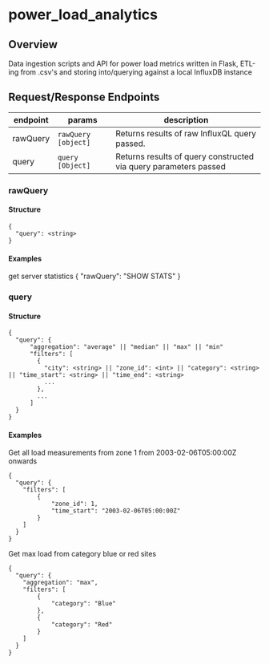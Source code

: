 # power_load_analytics

## Overview ##
Data ingestion scripts and API for power load metrics written in Flask, ETL-ing from .csv's and storing into/querying against a local InfluxDB instance

## Request/Response Endpoints ##

endpoint | params | description
------------- | ------------- | -------------
rawQuery | `rawQuery [object]` | Returns results of raw InfluxQL query passed.
query | `query [Object]` | Returns results of query constructed via query parameters passed

### rawQuery ###
#### Structure ####
```
{
  "query": <string>
}
```
#### Examples ####
get server statistics
{
  "rawQuery": "SHOW STATS"
}


### query ###
#### Structure ####
```
{
  "query": {
      "aggregation": "average" || "median" || "max" || "min"
      "filters": [
        {
          "city": <string> || "zone_id": <int> || "category": <string> || "time_start": <string> || "time_end": <string>
          ...
        },
        ...
      ]
  }
}
```
#### Examples ####
Get all load measurements from zone 1 from 2003-02-06T05:00:00Z onwards
```
{
  "query": {
  	"filters": [
  		{
  			"zone_id": 1,
  			"time_start": "2003-02-06T05:00:00Z"
  		}
  	]
  }
}
```

Get max load from category blue or red sites
```
{
  "query": {
  	"aggregation": "max",
  	"filters": [
  		{
  			"category": "Blue"
  		},
  		{
  			"category": "Red"
  		}
  	]
  }
}
```
